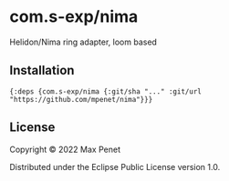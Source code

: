 # com.s-exp/nima

Helidon/Nima ring adapter, loom based 

## Installation

`{:deps {com.s-exp/nima {:git/sha "..." :git/url "https://github.com/mpenet/nima"}}}`

## License

Copyright © 2022 Max Penet

Distributed under the Eclipse Public License version 1.0.
